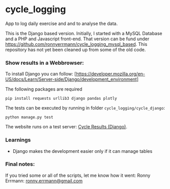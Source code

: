 # cycle_logging
App to log daily exercise and and to analyse the data.

This is the Django based version. Initially, I started with a MySQL Database and a PHP and Javascript front-end.
That version can be fund under https://github.com/ronnyerrmann/cycle_logging_mysql_based.
This repository has not yet been cleaned up from some of the old code.

### Show results in a Webbrowser:
To install Django you can follow: [https://developer.mozilla.org/en-US/docs/Learn/Server-side/Django/development_environment]

The following packages are required
```
pip install requests urllib3 django pandas plotly
```

The tests can be executed by running in folder `cycle_logging/cycle_django`:
```commandline
python manage.py test
```

The website runs on a test server: [Cycle Results (Django)](http://ronnyerrmann.ddns.net:8000).

### Learnings
* Django makes the development easier only if it can manage tables

### Final notes:
If you tried some or all of the scripts, let me know how it went: Ronny Errmann: ronny.errmann@gmail.com

